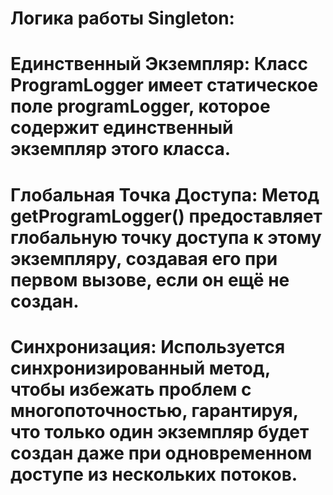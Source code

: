Логика работы Singleton:
=====================================================================

Единственный Экземпляр: Класс ProgramLogger имеет статическое поле programLogger, которое содержит единственный экземпляр этого класса.
=====================================================================

Глобальная Точка Доступа: Метод getProgramLogger() предоставляет глобальную точку доступа к этому экземпляру, создавая его при первом вызове, если он ещё не создан.
=====================================================================

Синхронизация: Используется синхронизированный метод, чтобы избежать проблем с многопоточностью, гарантируя, что только один экземпляр будет создан даже при одновременном доступе из нескольких потоков.
=====================================================================
